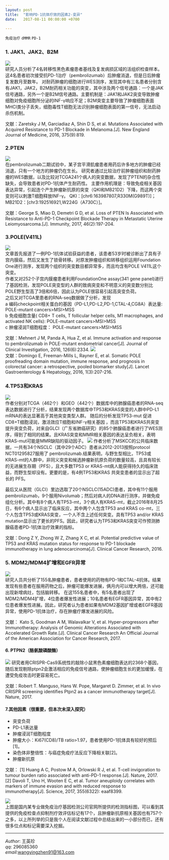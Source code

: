 ```yaml
---
layout: post  
title:  "影响PD-1抗体疗效的因素2-变异"  
date:   2017-08-11 00:00:00 +0700  

---
```


`免疫治疗` `dMMR` `PD-1` 

### 1. JAK1、JAK2、B2M
![](http://note.youdao.com/yws/api/personal/file/14EE12444C63429E89B8C28E2F665854?method=download&shareKey=b5e92fe58d3cfb7b52df384f0ea37730)  
研究人员分析了4名转移性黑色素瘤患者基线及复发病损区域的活组织检查样本。这4名患者初次接受抗PD-1治疗（pembrolizumab）后肿瘤消退，但是日后肿瘤复发数月至数年。
对耐药肿瘤的细胞进行WES测序，发现其中有三名患者分别含有JAK1，JAK2，B2M耐药相关功能的突变，其中涉及两个信号通路：一个是JAK信号通路，另外一个是B2M信号通路。主要机制是：JAK1和JAK2突变导致肿瘤细胞对免疫细胞所分泌的INF-γ响应不足；B2M突变主要导致了肿瘤细胞表面MHCⅠ类分子丢失，细胞毒性T细胞无法识别肿瘤细胞表面的第一信号，无法启动杀伤机制。  

文献：Zaretsky J M, Garciadiaz A, Shin D S, et al. Mutations Associated with Acquired Resistance to PD-1 Blockade in Melanoma.[J]. New England Journal of Medicine, 2016, 375(9):819.
### 2.PTEN
![](http://note.youdao.com/yws/api/personal/file/0028AB054A584BDB946A0CCC641917BF?method=download&shareKey=f6eca5b567269994a5370563ccb63a37)  
在pembrolizumab二期试验中，某子宫平滑肌瘤患者用药后许多地方的肿瘤已经消退，只有一个地方的肿瘤仍在生长。
研究者通过比较治疗前肿瘤组织和耐药肿瘤的WES数据，以及比较对TCGA241个病人的突变数据，发现了PTEN的杂合性缺失，会导致患者对PD-1抗体产生耐药性。
主要作用机理是：导致免疫相关基因表达异常，引起连个产生肿瘤新抗原的突变（QKI和MB21D2）下降，而这两个突变则可以刺激T细胞释放INF-γ。
QKI：[chr6:163987807,R330M(G989T)]；
MB21D2：[chr3:192516921,W224G（A730C）]。
  
文献：George S, Miao D, Demetri G D, et al. Loss of PTEN Is Associated with Resistance to Anti-PD-1 Checkpoint Blockade Therapy in Metastatic Uterine Leiomyosarcoma.[J]. Immunity, 2017, 46(2):197-204.
### 3.POLE(V411L)
![](http://note.youdao.com/yws/api/personal/file/18DEA45ECEBB4AFDB519F93396C1B2A7?method=download&shareKey=5e121551eaf04dd8463b357d05bd18b3)  
文章首先报道了一例PD-1抗体试验获益的患者，该患者53岁时被诊断出了具有子宫内膜癌，然后又发生了锁骨转移。对原发肿瘤组织和转移组织运用Foundation One进行测序，发现两个组织的突变数目都异常多，而且均含有POLE V411L这个突变。  
作者又对252个子宫内膜瘤患者利用FoundationOne assay(341 gene panel)进行了基因检测，发现POLE突变型的人群的致病突变和不明意义的突变数分别比POLE野生型高了3倍和6倍，因此认为POLE很容易引起高突变负荷。  
之后又对TCGA里患者的RNA-seq数据做了分析，发现   
a 编码checkpoint相关蛋白的基因（PD-L1,PD-L2,PD-1,CTAL-4,CG8A）表达量:  POLE-mutant cancers>MSI>MSS  
b 免疫细胞含量( CD8+ T cells, T follicular helper cells, M1 macrophages, and activated NK cells): POLE-mutant   cancers>MSI>MSS  
c 肿瘤浸润T细胞程度： POLE-mutant cancers>MSI>MSS    

文献：Mehnert J M, Panda A, Hua Z, et al. Immune activation and response to pembrolizumab in POLE-mutant endometrial cancer[J]. Journal of Clinical Investigation, 2016, 126(6):2334.
![](http://note.youdao.com/yws/api/personal/file/5C28CE03BAE2478685E8F0C94D1AB391?method=download&shareKey=b545280feb43ca444749e3ca2168324b)  
文献：Domingo E, Freeman-Mills L, Rayner E, et al. Somatic POLE proofreading domain mutation, immune response, and prognosis in colorectal cancer: a retrospective, pooled biomarker study[J]. Lancet Gastroenterology & Hepatology, 2016, 1(3):207-216.

### 4.TP53和KRAS
![](http://note.youdao.com/yws/api/personal/file/2DB274C33D0B4DDA8528C834F31BB697?method=download&shareKey=51908f37a9131245ef269bfad1884623)  
作者分别对TCGA（462个）和GEO（442个）数据库中的肺腺癌患者的RNA-seq表达数据进行了分析，结果发现两个数据库中TP53和KRAS突变的人群中PD-L1 mRNA的表达显著高于其他突变类型人群。
随后的分析发现TP53-mut 促进CD8+T细胞浸润，激活效应T细胞和INF-γ相关基因 ，而且TP53和KRAS共突变提升突变负荷，对来自GLCI（广东省肺癌研究）的85个肺腺癌患者进行了WES测序，得到了相同的结果。且KRAS突变和MMR相关基因的表达呈负相关，表明KRAS-mut可能是MMR缺陷的驱动因子。
![](http://note.youdao.com/yws/api/personal/file/CD7A2071C9CA48A482658EE2A1B3A062?method=download&shareKey=f3501f6c899f0c585c00aaea1e9aba59)
作者分析了MSKCC的公共临床数据，一共有34个NSCLC（其中29个ADC）患者从2012-2013按照protocol NCT01295827服用了 pembrolizumab.结果表明，与野生型相比，TP53或KRAS-mt的人群中，非同义突变和候选肿瘤新抗原负荷的数量较高，且具有较长的无进展生存期（PFS），且大多数TP53 or KRAS-mt病人能获得持久的临床效益，而野生型却没有。更要的是，有4例TP53和KRAS 共突变患者的显示出了超长的 PFS。

最后又从医院（GLCI）里边选取了20个NSCLC(15ADC)患者，其中有11个服用 pembrolizumab，9个服用Nivolumab；然后对病人的DNA进行测序，并做免疫组化分析。其中有8个病人有TP53-mt，3个病人有KRAS-mt，截止2016年8月25日，有6个病人显示出了临床反应，其中两个人包含TP53 and KRAS co-mt，三个人包含TP53或KRAS突变，一个人不含上述任何突变。具有TP53 and/or KRAS mutation显示出了更长的PFS。因此，研究者认为TP53和KRAS突变可作预测肺腺癌患者PD-1抗体治疗效果的指标。  

文献：Dong Z Y, Zhong W Z, Zhang X C, et al. Potential predictive value of TP53 and KRAS mutation status for response to PD-1 blockade immunotherapy in lung adenocarcinoma[J]. Clinical Cancer Research, 2016.

### 5. MDM2/MDM4扩增和EGFR异常
![](http://note.youdao.com/yws/api/personal/file/5BC7EF28F3DA49B7A1F727836F763085?method=download&shareKey=4eb65db0a5cda481bf0a34fe09865898)  
研究人员共分析了155名肿瘤患者，患者使用的药物有PD-1和CTAL-4抗体。结果发现有些患者在服用药物之后，肿瘤可能爆发进展，俩月内可以增大两倍，还可能出现新增病灶，包括脑转移。
在这155名患者中，有5名患者出现了MDM2/MDM4扩增，4位患者爆发性进展；10名患者有EGFR基因异常，其中有2位患者爆发性进展。因此，研究者认为患者如果有MDM2基因扩增或者EGFR基因异常，使用PD-1抗体治疗，存在肿瘤疗爆发进展的风险。  

文献： Kato S, Goodman A M, Walavalkar V, et al. Hyper-progressors after Immunotherapy: Analysis of Genomic Alterations Associated with Accelerated Growth Rate.[J]. Clinical Cancer Research An Official Journal of the American Association for Cancer Research, 2017.

#### 6. PTPN2（酪氨酸磷酸酶）
![](http://note.youdao.com/yws/api/personal/file/D04366FD3AEB421E83D5B05A5F82C3EB?method=download&shareKey=fd43a9ad886d15ed8e998637c8a5e35c)
研究者用CRISPR-Cas9系统性的敲除小鼠黑色素瘤细胞表达的2368个基因，随后发现剔除ptpn2会激活相应的免疫信号通路，使肿瘤细胞生长的更加缓慢，在遭受免疫攻击时更容易死亡。  

文献：Robert T. Manguso, Hans W. Pope, Margaret D. Zimmer, et al. In vivo CRISPR screening identifies Ptpn2 as a cancer immunotherapy target[J]. Nature, 2017.

#### 7.其他因素（很重要，但本次未深入探究）
- 突变负荷
- PD-L1表达量
- 肿瘤浸润T细胞程度
- 肿瘤大小：Ki67(CD8)/TB ratio>1.97，患者使用PD-1抗体具有较好的预后[1]。
- 染色体非整倍性：与癌症免疫疗法反应下降相关联[2]。
- 肿瘤新抗原  
  
文献： [1] Huang A C, Postow M A, Orlowski R J, et al. T-cell invigoration to tumour burden ratio associated with anti-PD-1 response.[J]. Nature, 2017.  
[2] Davoli T, Uno H, Wooten E C, et al. Tumor aneuploidy correlates with markers of immune evasion and with reduced response to immunotherapy[J]. Science, 2017, 355(6322): eaaf8399.

![](http://note.youdao.com/yws/api/personal/file/EB05647DC6454100ACB744751267BEFB?method=download&shareKey=aae8d322b2a155b94bd6a43e96115372)  
上图是国内某专业做免疫治疗基因检测公司官网所提供的检测指标图，可以看到其提供的免疫检查点抑制剂疗效评估标记有17个，且肿瘤新抗原相关基因也有757个之多，以上所列举的只是我个人在阅读文献过程中总结出来的一小部分而已，还有很多位点和标记需要深入挖掘。

-------------
*Author*: 王英珍   
*qq*: 296085360  
*email*:wangyingzhen91@163.com  